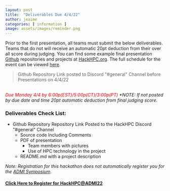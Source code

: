 ```yaml
---
layout: post
title:  "Deliverables Due 4/4/22"
author: jeaime
categories: [ information ]
image: assets/images/reminder.png
---
```


Prior to the first presentation, all teams must submit the below deliverables. Teams that do not will receive an automatic 20pt deduction from their over all score during judging. You can find some example final presentation [Github](https://github.com/) repositories and projects at [HackHPC.org](http://hackhpc.org/pasthacks/#content2). The full schedule for the event can be viewed [here](https://hackhpc.github.io/ADMI22/schedule.html).

>Github Repository Link posted to Discord "#general" Channel before Presentations on 4/4/22

<br><i><font color='red'>Due Monday 4/4 by 6:00p(EST)/5:00p(CT)/3:00p(PT)</font></i>
_*NOTE: If not posted by due date and time 20pt automatic deduction from final judging score._

### Deliverables Check List:
* Github Repository Repository Link Posted to the HackHPC Discord "#general" Channel
  * Source code Including Comments
  * PDF of presentation
    * Team members with pictures
    * Use of HPC technology in the project
  * README.md with a project description

*Note: Registration for this hackathon does not automatically register you for the [ADMI Symposium](https://www.admiusa.org/admi2022/).*
#### [Click Here to Register for HackHPC@ADMI22](https://forms.gle/9cneEyYo8jvTkez79)